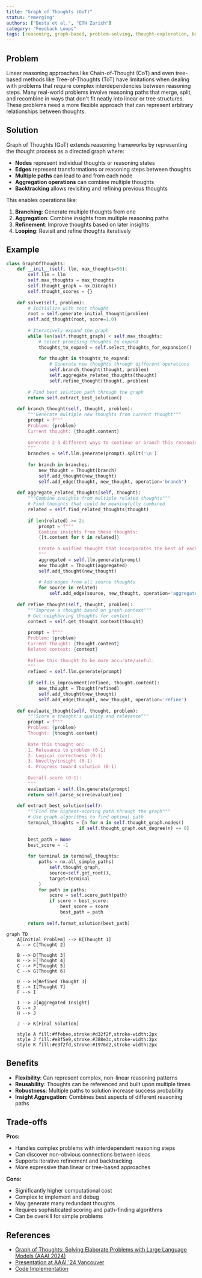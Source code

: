 ```yaml
---
title: "Graph of Thoughts (GoT)"
status: "emerging"
authors: ["Besta et al.", "ETH Zurich"]
category: "Feedback Loops"
tags: [reasoning, graph-based, problem-solving, thought-exploration, backtracking, aggregation]
---
```


## Problem

Linear reasoning approaches like Chain-of-Thought (CoT) and even tree-based methods like Tree-of-Thoughts (ToT) have limitations when dealing with problems that require complex interdependencies between reasoning steps. Many real-world problems involve reasoning paths that merge, split, and recombine in ways that don't fit neatly into linear or tree structures. These problems need a more flexible approach that can represent arbitrary relationships between thoughts.

## Solution

Graph of Thoughts (GoT) extends reasoning frameworks by representing the thought process as a directed graph where:

- **Nodes** represent individual thoughts or reasoning states
- **Edges** represent transformations or reasoning steps between thoughts
- **Multiple paths** can lead to and from each node
- **Aggregation operations** can combine multiple thoughts
- **Backtracking** allows revisiting and refining previous thoughts

This enables operations like:
1. **Branching**: Generate multiple thoughts from one
2. **Aggregation**: Combine insights from multiple reasoning paths
3. **Refinement**: Improve thoughts based on later insights
4. **Looping**: Revisit and refine thoughts iteratively

## Example

```python
class GraphOfThoughts:
    def __init__(self, llm, max_thoughts=50):
        self.llm = llm
        self.max_thoughts = max_thoughts
        self.thought_graph = nx.DiGraph()
        self.thought_scores = {}
        
    def solve(self, problem):
        # Initialize with root thought
        root = self.generate_initial_thought(problem)
        self.add_thought(root, score=1.0)
        
        # Iteratively expand the graph
        while len(self.thought_graph) < self.max_thoughts:
            # Select promising thoughts to expand
            thoughts_to_expand = self.select_thoughts_for_expansion()
            
            for thought in thoughts_to_expand:
                # Generate new thoughts through different operations
                self.branch_thought(thought, problem)
                self.aggregate_related_thoughts(thought)
                self.refine_thought(thought, problem)
        
        # Find best solution path through the graph
        return self.extract_best_solution()
    
    def branch_thought(self, thought, problem):
        """Generate multiple new thoughts from current thought"""
        prompt = f"""
        Problem: {problem}
        Current thought: {thought.content}
        
        Generate 2-3 different ways to continue or branch this reasoning:
        """
        branches = self.llm.generate(prompt).split('\n')
        
        for branch in branches:
            new_thought = Thought(branch)
            self.add_thought(new_thought)
            self.add_edge(thought, new_thought, operation='branch')
    
    def aggregate_related_thoughts(self, thought):
        """Combine insights from multiple related thoughts"""
        # Find thoughts that could be meaningfully combined
        related = self.find_related_thoughts(thought)
        
        if len(related) >= 2:
            prompt = f"""
            Combine insights from these thoughts:
            {[t.content for t in related]}
            
            Create a unified thought that incorporates the best of each:
            """
            aggregated = self.llm.generate(prompt)
            new_thought = Thought(aggregated)
            self.add_thought(new_thought)
            
            # Add edges from all source thoughts
            for source in related:
                self.add_edge(source, new_thought, operation='aggregate')
    
    def refine_thought(self, thought, problem):
        """Improve a thought based on graph context"""
        # Get neighboring thoughts for context
        context = self.get_thought_context(thought)
        
        prompt = f"""
        Problem: {problem}
        Current thought: {thought.content}
        Related context: {context}
        
        Refine this thought to be more accurate/useful:
        """
        refined = self.llm.generate(prompt)
        
        if self.is_improvement(refined, thought.content):
            new_thought = Thought(refined)
            self.add_thought(new_thought)
            self.add_edge(thought, new_thought, operation='refine')
    
    def evaluate_thought(self, thought, problem):
        """Score a thought's quality and relevance"""
        prompt = f"""
        Problem: {problem}
        Thought: {thought.content}
        
        Rate this thought on:
        1. Relevance to problem (0-1)
        2. Logical correctness (0-1)
        3. Novelty/insight (0-1)
        4. Progress toward solution (0-1)
        
        Overall score (0-1):
        """
        evaluation = self.llm.generate(prompt)
        return self.parse_score(evaluation)
    
    def extract_best_solution(self):
        """Find the highest-scoring path through the graph"""
        # Use graph algorithms to find optimal path
        terminal_thoughts = [n for n in self.thought_graph.nodes() 
                           if self.thought_graph.out_degree(n) == 0]
        
        best_path = None
        best_score = -1
        
        for terminal in terminal_thoughts:
            paths = nx.all_simple_paths(
                self.thought_graph, 
                source=self.get_root(), 
                target=terminal
            )
            for path in paths:
                score = self.score_path(path)
                if score > best_score:
                    best_score = score
                    best_path = path
        
        return self.format_solution(best_path)
```

```mermaid
graph TD
    A[Initial Problem] --> B[Thought 1]
    A --> C[Thought 2]
    
    B --> D[Thought 3]
    B --> E[Thought 4]
    C --> F[Thought 5]
    C --> G[Thought 6]
    
    D --> H[Refined Thought 3]
    E --> I[Thought 7]
    F --> I
    
    I --> J[Aggregated Insight]
    G --> J
    H --> J
    
    J --> K[Final Solution]
    
    style A fill:#ffebee,stroke:#d32f2f,stroke-width:2px
    style J fill:#e8f5e9,stroke:#388e3c,stroke-width:2px
    style K fill:#e3f2fd,stroke:#1976d2,stroke-width:2px
```

## Benefits

- **Flexibility**: Can represent complex, non-linear reasoning patterns
- **Reusability**: Thoughts can be referenced and built upon multiple times
- **Robustness**: Multiple paths to solution increase success probability
- **Insight Aggregation**: Combines best aspects of different reasoning paths

## Trade-offs

**Pros:**
- Handles complex problems with interdependent reasoning steps
- Can discover non-obvious connections between ideas
- Supports iterative refinement and backtracking
- More expressive than linear or tree-based approaches

**Cons:**
- Significantly higher computational cost
- Complex to implement and debug
- May generate many redundant thoughts
- Requires sophisticated scoring and path-finding algorithms
- Can be overkill for simple problems

## References

- [Graph of Thoughts: Solving Elaborate Problems with Large Language Models (AAAI 2024)](https://arxiv.org/abs/2308.09687)
- [Presentation at AAAI '24 Vancouver](https://aaai.org/aaai-conference/)
- [Code Implementation](https://github.com/spcl/graph-of-thoughts)